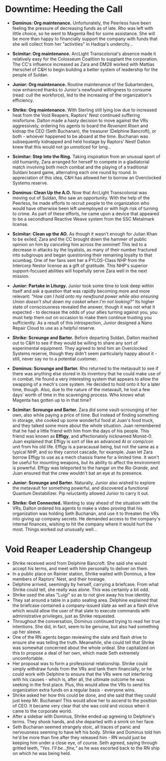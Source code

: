 # Downtime: Heeding the Call

- **Dominus: Org maintenance.** Unfortunately, the Peerless have been feeling the pressure of decreasing funds as of late. Rho was left with little choice, so he went to Magenta Red for some assistance. She will be more than happy to financially support the company with funds that she will collect from her "activities" in Hadiqa's undercity...

- **Scimitar: Org maintenance.** ArcLight Transcolonial's absence made it relatively easy for the Colosseum Coalition to supplant the corporation. The CC's influence increased as Zara and DM28 worked with Mattias Herschel of C&H to begin building a better system of leadership for the people of Suldan.

- **Junior: Org maintenance.** Routine maintenance of the Subartenders, now enhanced thanks to Junior's newfound willingness to consume (read: cull the workforce), led to the increasing of the organization's efficiency.

- **Shrike: Org maintenance.** With Sterling still lying low due to increased heat from the Void Reapers, Raptors' Nest continued suffering misfortune. Dalton made a hasty decision to move against the VRs aggressively, ordering his agents to board the *Revenant Risen* and kidnap the CEO (Seth Buchanan), the treasurer (Delphine Bancroft), or both - whoever happened to be aboard at the time. Buchanan was subsequently kidnapped and held hostage by Raptors' Nest! Dalton knew that this would not go unnoticed for long...

- **Scimitar: Step Into the Ring.** Taking inspiration from an unusual sport of old humanity, Zara arranged for herself to compete in a gladiatorial match involving both mech combat and the playing of a traditional Suldani board game, alternating each one round by round. In appreciation of this idea, C&H has allowed her to borrow an Overclocked Systems reserve.

- **Dominus: Clean Up the A.O.** Now that ArcLight Transcolonial was moving out of Suldan, Rho saw an opportunity. With the help of the Peerless, he made efforts to recruit people to the organization who would have otherwise been left unemployed or with high risk of turning to crime. As part of these efforts, he came upon a device that appeared to be a secondhand Reactive Weave system from the SSC Metalmark license.

- **Scimitar: Clean up the AO.** As though it wasn't enough for Julian Khan to be exiled, Zara and the CC brought down the hammer of public opinion on him by *canceling* him across the omninet! This led to a decrease in attacks by the loyalists, as many of their number fractured into subgroups and began questioning their remaining loyalty to that scumbag. One of her fans sent her a PYLOS-Class NHP from the Intercorp Nestor license as a gift of gratitude. This NHP's superior support-focused abilities will hopefully serve Zara well in the next mission.

- **Junior: Partake in Liturgy.** Junior took some time to look deep within itself and ask a question that was rapidly becoming more and more relevant: *"How can I hold onto my newfound power while also ensuring Union doesn't shut down my casket when I'm not looking?"* Its higher state of consciousness revealed the answer, though it was not what it expected - to decrease the odds of your allies turning against you, you must help them out on occasion to make them continue trusting you sufficiently. As a result of this introspection, Junior designed a Nano Repair Cloud to use as a helpful reserve.

- **Shrike: Scrounge and Barter.** Before departing Suldan, Dalton reached out to C&H to see if they would be willing to share any sort of experimental equipment. They agreed to lend him an Overclocked Systems reserve, though they didn't seem particularly happy about it - still, never say no to a potential customer.

- **Dominus: Scrounge and Barter.** Rho returned to the metavault to see if there was anything else stored in its inventory that he could make use of in combat. He found a very interesting system that appears to allow the swapping of a mech's core system. He decided to hold onto it for a later time, though. Also, due to the nature of the metavault, he lost a few days' worth of time in the scavenging process. Who knows what Magenta has gotten up to in that time?

- **Scimitar: Scrounge and Barter.** Zara did some vault-scrounging of her own, also while paying a price of time. But instead of finding something in storage, she cooked up some wonderful food at Juan's food truck, and they talked some more about the whole situation. Juan remembered that he had a little friend with him from the days of his people. This friend was known as **Effigy**, and affectionately nicknamed Monist-0. Juan explained that Effigy is sort of like an advanced AI or comp/con unit from his old life. Effigy is a paracausal being, but not the same as a typical NHP, and so they cannot cascade, for example. Juan let Zara borrow Effigy to use as a mech chassis frame for a limited time. It won't be useful for mounting weapons, but its ability to affect the environment is powerful. Effigy was teleported to the hangar on the *Rio Grande*, and Juan ensured that the crew wouldn't bat an eye at its presence.

- **Junior: Scrounge and Barter.** Naturally, Junior also wished to explore the metavault for something powerful, and discovered a functional Quantum Destabilizer. Pip reluctantly allowed Junior to carry it out.

- **Shrike: Get Connected.** Wanting to stay ahead of the situation with the VRs, Dalton ordered his agents to make a video proving that his organization was holding Seth Buchanan, and use it to threaten the VRs into giving up company secrets. He demanded access to the company's internal finances, wishing to hit the company where it would hurt the most. Things worked out unusually well...

# Void Reaper Leadership Changeup
- Shrike received word from Delphine Bancroft. She said she would accept his terms, and meet with him personally to deliver on them.
- In a public place on Rainier station, Shrike waited with Dominus, a few members of Raptors' Nest, and their hostage.
- Delphine arrived, seemingly by herself, carrying a briefcase. From what Shrike could tell, she really was alone. This was certainly a bit odd.
- Shrike used the alias "Luigi" so as to not give away his true identity.
- They sat around a table in a patio seating area. Delphine explained that the briefcase contained a company-issued slate as well as a flash drive which would allow the user of that slate to execute commands with administrative privileges, just as Shrike requested.
- Throughout the conversation, Dominus continued trying to read her true intentions. She did, in fact, seem to be genuine, but also had something up her sleeve.
- One of the RN agents began reviewing the slate and flash drive to ensure she was telling the truth. Meanwhile, she could tell that Shrike was somewhat concerned about the whole ordeal. She capitalized on this to propose a deal of her own, which made Seth extremely uncomfortable.
- Her proposal was to form a professional relationship. Shrike could simply withdraw funds from the VRs and tank them financially, or he could work with Delphine to ensure that the VRs were not interfering with his causes - which is, after all, the ultimate outcome he was seeking in the first place. Plus, this would allow the VRs to send his organization extra funds on a regular basis - everyone wins.
- Shrike asked her how this could be done, and she said that they could just keep Mr. Buchanan! This would allow her to ascend to the position of CEO. It became very clear that she was cold and vicious when it came to the corporate world.
- After a sidebar with Dominus, Shrike ended up agreeing to Delphine's terms. They shook hands, and she departed with a smirk on her face.
- Seth Buchanan seemed strangely stoic, all traces of panic and nervousness seeming to have left his body. Shrike and Dominus told him he'd be more than fine after they released him - RN would just be keeping him under a close eye, of course. Seth agreed, saying through gritted teeth, *"Yes. I'll be...fine,"* as he was escorted back to the RN ship on which he was being held.